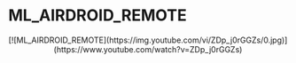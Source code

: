 # ML_AIRDROID_REMOTE

<p align="center">
[![ML_AIRDROID_REMOTE](https://img.youtube.com/vi/ZDp_j0rGGZs/0.jpg)](https://www.youtube.com/watch?v=ZDp_j0rGGZs)
</p>

